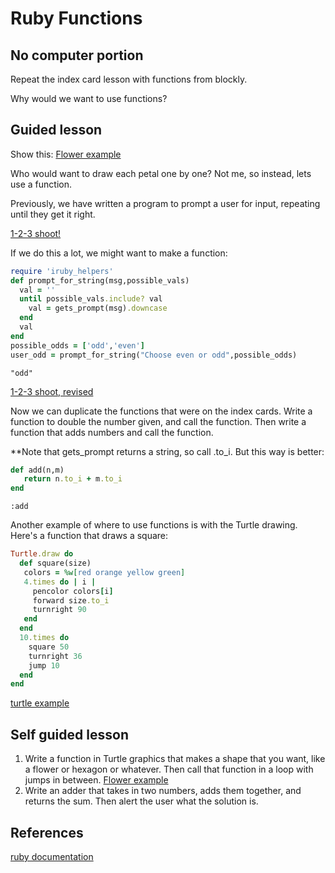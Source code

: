 
# Ruby Functions

## No computer portion

Repeat the index card lesson with functions from blockly. 

Why would we want to use functions? 

## Guided lesson
Show this:
[Flower example](http://www.coderclub.us/turtle/draw/w3bs6h)

Who would want to draw each petal one by one? Not me, so instead, lets use a function. 

Previously, we have written a program to prompt a user for input, repeating until they get it right. 

[1-2-3 shoot!](http://coderclub-rails.herokuapp.com/try/ruby/18u4ig8)

If we do this a lot, we might want to make a function:


```ruby
require 'iruby_helpers'
def prompt_for_string(msg,possible_vals)
  val = ''
  until possible_vals.include? val
    val = gets_prompt(msg).downcase
  end
  val
end
possible_odds = ['odd','even']
user_odd = prompt_for_string("Choose even or odd",possible_odds)
```




    "odd"



[1-2-3 shoot, revised](http://coderclub-rails.herokuapp.com/try/ruby/14z8clm)

Now we can duplicate the functions that were on the index cards.  Write a function to double the number given, and call the function.  Then write a function that adds numbers and call the function. 

**Note that gets_prompt returns a string, so call .to_i.  But this way is better:


```ruby
def add(n,m)
   return n.to_i + m.to_i
end
```




    :add



Another example of where to use functions is with the Turtle drawing. Here's a function that
draws a square:

```ruby
Turtle.draw do
  def square(size)
   colors = %w[red orange yellow green]
   4.times do | i |
     pencolor colors[i]
     forward size.to_i
     turnright 90
   end
  end
  10.times do 
    square 50
    turnright 36
    jump 10
  end
end
```

[turtle example](http://www.coderclub.us/turtle/draw/15d1qu4)

## Self guided lesson
1. Write a function in Turtle graphics that makes a shape that you want, like a flower or hexagon or whatever. Then call 
that function in a loop with jumps in between. 
[Flower example](http://www.coderclub.us/turtle/draw/w3bs6h )
1. Write an adder that takes in two numbers, adds them together, and returns the sum. Then alert the user what the solution is. 

## References
[ruby documentation](http://ruby-doc.org/core-2.2.0/)
